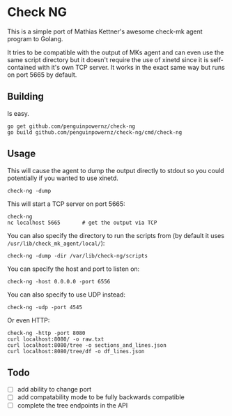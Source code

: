 # Check NG

This is a simple port of Mathias Kettner's awesome check-mk agent program to Golang.

It tries to be compatible with the output of MKs agent and can even use the same script directory but it doesn't
require the use of xinetd since it is self-contained with it's own TCP server.  It works in the exact same way
but runs on port 5665 by default.

## Building

Is easy.

    go get github.com/penguinpowernz/check-ng
    go build github.com/penguinpowernz/check-ng/cmd/check-ng

## Usage

This will cause the agent to dump the output directly to stdout so you could potentially if you wanted to use xinetd.

    check-ng -dump

This will start a TCP server on port 5665:

    check-ng
    nc localhost 5665       # get the output via TCP

You can also specify the directory to run the scripts from (by default it uses `/usr/lib/check_mk_agent/local/`):

    check-ng -dump -dir /var/lib/check-ng/scripts

You can specify the host and port to listen on:

    check-ng -host 0.0.0.0 -port 6556

You can also specify to use UDP instead:

    check-ng -udp -port 4545

Or even HTTP:

    check-ng -http -port 8080
    curl localhost:8080/ -o raw.txt
    curl localhost:8080/tree -o sections_and_lines.json
    curl localhost:8080/tree/df -o df_lines.json

## Todo

- [ ] add ability to change port
- [ ] add compatability mode to be fully backwards compatible
- [ ] complete the tree endpoints in the API
